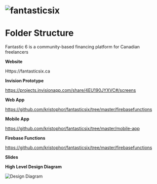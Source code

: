 # ![fantasticsix](https://fantasticsix.ca/fantasixlogo.png)

# Folder Structure

Fantastic 6 is a community-based financing platform for Canadian freelancers

**Website**

Https://fantasticsix.ca

**Invision Prototype**

https://projects.invisionapp.com/share/4EU190JYXVC#/screens



**Web App**

https://github.com/kristophor/fantasticsix/tree/master/firebasefunctions

**Mobile App**

https://github.com/kristophor/fantasticsix/tree/master/mobile-app

**Firebase Functions**

https://github.com/kristophor/fantasticsix/tree/master/firebasefunctions



**Slides**



**High Level Design Diagram**

![Design Diagram](https://fantasticsix.ca/fantastic_infra.png)